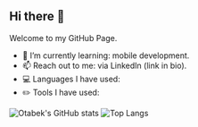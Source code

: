 ## Hi there 👋
Welcome to my GitHub Page.

- 🌱 I’m currently learning: mobile development.
- 📫 Reach out to me: via LinkedIn (link in bio).
- 💻 Languages I have used:
- ✏️ Tools I have used:

![Otabek's GitHub stats](https://github-readme-stats.vercel.app/api?username=otabek7&show_icons=true&theme=dark)
![Top Langs](https://github-readme-stats.vercel.app/api/top-langs/?username=otabek7&langs_count=8)
